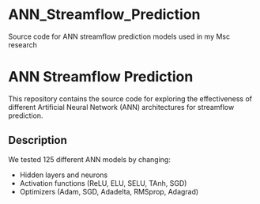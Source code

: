 # ANN_Streamflow_Prediction
Source code for ANN streamflow prediction models used in my Msc research


# ANN Streamflow Prediction

This repository contains the source code for exploring the effectiveness of different Artificial Neural Network (ANN) architectures for streamflow prediction.

## Description
We tested 125 different ANN models by changing:
- Hidden layers and neurons
- Activation functions (ReLU, ELU, SELU, TAnh, SGD)
- Optimizers (Adam, SGD, Adadelta, RMSprop, Adagrad)
